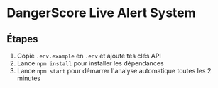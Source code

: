 # DangerScore Live Alert System

## Étapes
1. Copie `.env.example` en `.env` et ajoute tes clés API
2. Lance `npm install` pour installer les dépendances
3. Lance `npm start` pour démarrer l'analyse automatique toutes les 2 minutes